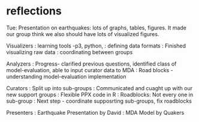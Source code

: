 reflections
===========

Tue: Presentation on earthquakes: lots of graphs, tables, figures.
It made our group think we also should have lots of visualized figures.

Visualizers
: learning tools -p3, python, 
: defining data formats
: Finished visualizing raw data
: coordinating between groups

Analyzers
: Progress- clarified previous questions, identified class of model-evaluation, able to input curator data to MDA
: Road blocks - understanding model-evaluation implementation

Curators
: Split up into sub-groups
: Communicated and cuaght up with our new support groups
: Flexible PPX code in R
: Roadblocks: Not every one in sub-group
: Next step - coordinate supposrting sub-groups, fix roadblocks

Presenters
: Earthquake Presentation by David
: MDA Model by Quakers

